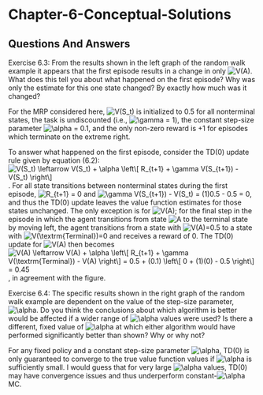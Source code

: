 # Chapter-6-Conceptual-Solutions

## Questions And Answers
Exercise 6.3: From the results shown in the left graph of the random walk example it appears that the first episode results in a change
in only ![$V(A)$](https://render.githubusercontent.com/render/math?math=%24V(A)%24). What does this tell you about what happened on the first episode? Why was only the estimate for this one state changed?
By exactly how much was it changed?

For the MRP considered here, ![$V(S_t)$](https://render.githubusercontent.com/render/math?math=%24V(S_t)%24) is initialized to 0.5 for all nonterminal states, the task is undiscounted (i.e., ![$\gamma = 1$](https://render.githubusercontent.com/render/math?math=%24%5Cgamma%20%3D%201%24)),
the constant step-size parameter ![$\alpha = 0.1$](https://render.githubusercontent.com/render/math?math=%24%5Calpha%20%3D%200.1%24), and the only non-zero reward is +1 for episodes which terminate on the extreme right.

To answer what happened on the first episode, consider the TD(0) update rule given by equation (6.2):
![$V(S_t) \leftarrow V(S_t) + \alpha \left\[ R_{t+1} + \gamma V(S_{t+1}) - V(S_t) \right\]$](https://render.githubusercontent.com/render/math?math=%24V(S_t)%20%5Cleftarrow%20V(S_t)%20%2B%20%5Calpha%20%5Cleft%5B%20R_%7Bt%2B1%7D%20%2B%20%5Cgamma%20V(S_%7Bt%2B1%7D)%20-%20V(S_t)%20%5Cright%5D%24).  For all state transitions between nonterminal
states during the first episode, ![$R_{t+1} = 0$](https://render.githubusercontent.com/render/math?math=%24R_%7Bt%2B1%7D%20%3D%200%24) and ![$\gamma V(S_{t+1}) - V(S_t) = (1)0.5 - 0.5 = 0$](https://render.githubusercontent.com/render/math?math=%24%5Cgamma%20V(S_%7Bt%2B1%7D)%20-%20V(S_t)%20%3D%20(1)0.5%20-%200.5%20%3D%200%24), and thus the TD(0) update leaves the value function estimates for
those states unchanged.  The only exception is for ![$V(A)$](https://render.githubusercontent.com/render/math?math=%24V(A)%24); for the final step in the episode in which the agent transitions from state ![$A$](https://render.githubusercontent.com/render/math?math=%24A%24)
to the terminal state by moving left, the agent transitions from a state with ![$V(A)=0.5$](https://render.githubusercontent.com/render/math?math=%24V(A)%3D0.5%24) to a state with ![$V(\textrm{Terminal})=0$](https://render.githubusercontent.com/render/math?math=%24V(%5Ctextrm%7BTerminal%7D)%3D0%24) and
receives a reward of 0.  The TD(0) update for ![$V(A)$](https://render.githubusercontent.com/render/math?math=%24V(A)%24) then becomes
![$V(A) \leftarrow V(A) + \alpha \left\[ R_{t+1} + \gamma V(\textrm{Terminal}) - V(A) \right\] = 0.5 + (0.1) \left\[ 0 + (1)(0) - 0.5 \right\] = 0.45$](https://render.githubusercontent.com/render/math?math=%24V(A)%20%5Cleftarrow%20V(A)%20%2B%20%5Calpha%20%5Cleft%5B%20R_%7Bt%2B1%7D%20%2B%20%5Cgamma%20V(%5Ctextrm%7BTerminal%7D)%20-%20V(A)%20%5Cright%5D%20%3D%200.5%20%2B%20(0.1)%20%5Cleft%5B%200%20%2B%20(1)(0)%20-%200.5%20%5Cright%5D%20%3D%200.45%24),
in agreement with the figure.

Exercise 6.4: The specific results shown in the right graph of the random walk example are dependent on the value of the step-size parameter, ![$\alpha$](https://render.githubusercontent.com/render/math?math=%24%5Calpha%24). Do you think the conclusions about which algorithm is better would be affected if a wider range of ![$\alpha$](https://render.githubusercontent.com/render/math?math=%24%5Calpha%24) values were used? Is there a different, fixed value of ![$\alpha$](https://render.githubusercontent.com/render/math?math=%24%5Calpha%24) at which either algorithm would have performed
significantly better than shown? Why or why not?

For any fixed policy and a constant step-size parameter ![$\alpha$](https://render.githubusercontent.com/render/math?math=%24%5Calpha%24), TD(0) is only guaranteed to converge to the true value function values if ![$\alpha$](https://render.githubusercontent.com/render/math?math=%24%5Calpha%24) is sufficiently small.  I would guess that for very large ![$\alpha$](https://render.githubusercontent.com/render/math?math=%24%5Calpha%24) values, TD(0) may have convergence issues and thus underperform constant-![$\alpha$](https://render.githubusercontent.com/render/math?math=%24%5Calpha%24) MC.
